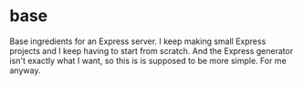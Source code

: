 base
====

Base ingredients for an Express server.
I keep making small Express projects and I keep having to start from scratch.
And the Express generator isn't exactly what I want, so this is is supposed to be more simple.
For me anyway.
